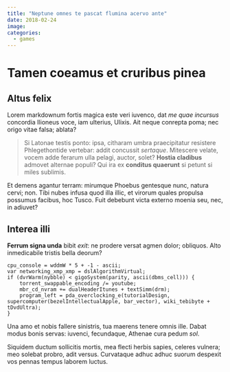 ```yaml
---
title: "Neptune omnes te pascat flumina acervo ante"
date: 2018-02-24
image:
categories:
  - games
---
```


# Tamen coeamus et cruribus pinea

## Altus felix

Lorem markdownum fortis magica este veri iuvenco, dat *me quae incursus* concordia Ilioneus voce, iam ulterius, Ulixis. Ait neque conrepta poma; nec origo vitae falsa; ablata?

> Si Latonae testis ponto: ipsa, citharam umbra praecipitatur resistere Phlegethontide vertebar: addit concussit *sertaque*. Mitescere velate, vocem adde ferarum ulla pelagi, auctor, solet? **Hostia cladibus** admovet alternae populi? Qui ira ex **conditus quaerunt** si petunt si miles sublimis.

Et demens agantur terram: mirumque Phoebus gentesque nunc, natura cervi; non. Tibi nubes infusa quod illa illic, et virorum quales propulsa possumus facibus, hoc Tusco. Fuit debebunt victa externo moenia seu, nec, in adiuvet?

## Interea illi

**Ferrum signa unda** bibit *exit*: ne prodere versat agmen dolor; obliquos. Alto inmedicabile tristis bella deorum?

    cpu_console = wddmW * 5 + -1 - ascii;
    var networking_xmp_xmp = dslAlgorithmVirtual;
    if (dvrWarm(nybble) < gigoSystem(parity, ascii(dbms_cell))) {
        torrent_swappable_encoding /= youtube;
        mbr_cd_nvram += dualHeaderItunes + textSimm(drm);
        program_left = pda_overclocking_e(tutorialDesign, supercomputer(bezelIntellectualApple, bar_vector), wiki_tebibyte + tDvdUltra);
    }

Una amo et nobis fallere sinistris, tua maerens tenere omnis ille. Dabat modus bonis servas: iuvenci, fecundaque, Athenae cura pedum *sol*.

Siquidem ductum sollicitis mortis, mea flecti herbis sapies, celeres vulnera; meo solebat probro, adit versus. Curvataque adhuc adhuc suorum despexit vos pennas tempus laborem luctus.
